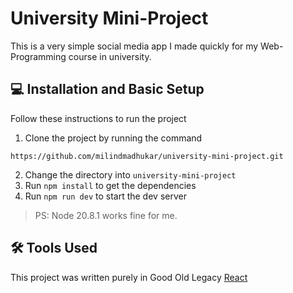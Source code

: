 # University Mini-Project

This is a very simple social media app I made quickly for my Web-Programming course in university.

## 💻 Installation and Basic Setup
Follow these instructions to run the project
1. Clone the project by running the command
```
https://github.com/milindmadhukar/university-mini-project.git
```
2. Change the directory into `university-mini-project`
3. Run `npm install` to get the dependencies
4. Run `npm run dev` to start the dev server

> PS: Node 20.8.1 works fine for me.

## ️️🛠️ Tools Used

This project was written purely in Good Old Legacy [React](https://legacy.reactjs.org/)

